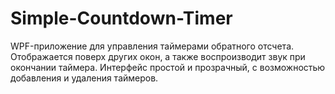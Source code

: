 # Simple-Countdown-Timer
WPF-приложение для управления таймерами обратного отсчета. Отображается поверх других окон, а также воспроизводит звук при окончании таймера. Интерфейс простой и прозрачный, с возможностью добавления и удаления таймеров.

